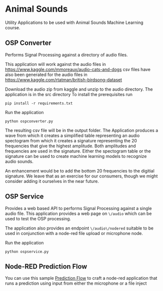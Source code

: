 # Animal Sounds
Utility Applications to be used with Animal Sounds Machine Learning course.

## OSP Converter
Performs Signal Processing against a directory of audio files.

This application will work against the audio files in https://www.kaggle.com/mmoreaux/audio-cats-and-dogs
csv files have also been generated for the audio files in
https://www.kaggle.com/rtatman/british-birdsong-dataset

Download the audio zip from kaggle and unzip to the audio directory.
The application is in the src directory
To install the prerequisites run
````
pip install -r requirements.txt  
````

Run the application
````
python ospconverter.py
````

The resulting csv file will be in the output folder. The Application
produces a wave from which it creates a
simplified table representing an audio spectogram from which it
creates a signature representing the 20 frequencies that give the
highest amplitude. Both amplitudes and frequencies are used in the signature.
Either the spectogram table or the signature can be used
to create machine learning models to recognize audio sounds.

An
enhancement would be to add the bottom 20 frequencies to the digitial signature.
We leave that
as an exercise for our consumers, though we might consider adding it
ourselves in the near future.

## OSP Service
Provides a web based API to performs Signal Processing
against a single audio file. This application provides a web page on
`\/audio` which can be used to test the OSP processing.

The application also provides an endpoint `\/audio\/nodered` suitable
to be used in conjunction with a node-red file upload or microphone node.

Run the application
````
python ospservice.py
````

## Node-RED Prediction Flow
You can use this sample [Prediction Flow](noderedflows/predictionflow.json)
to craft a node-red application that runs a
prediction using input from either the microphone or a file inject
